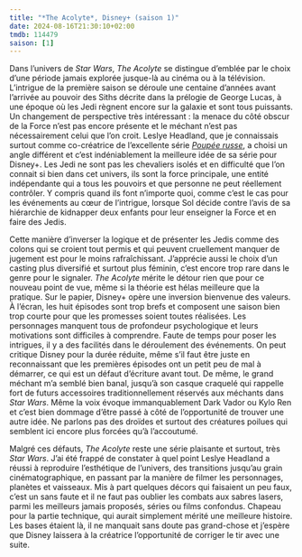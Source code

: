 ```yaml
---
title: "*The Acolyte*, Disney+ (saison 1)" 
date: 2024-08-16T21:30:10+02:00
tmdb: 114479 
saison: [1]
---
```


Dans l’univers de *Star Wars*, *The Acolyte* se distingue d’emblée par le choix d’une période jamais explorée jusque-là au cinéma ou à la télévision. L’intrigue de la première saison se déroule une centaine d’années avant l’arrivée au pouvoir des Siths décrite dans la prélogie de George Lucas, à une époque où les Jedi règnent encore sur la galaxie et sont tous puissants. Un changement de perspective très intéressant : la menace du côté obscur de la Force n’est pas encore présente et le méchant n’est pas nécessairement celui que l’on croit. 	Leslye Headland, que je connaissais surtout comme co-créatrice de l’excellente série *[Poupée russe](https://voiretmanger.fr/poupee-russe-lyonne-poehler-headland-netflix/)*, a choisi un angle différent et c’est indéniablement la meilleure idée de sa série pour Disney+. Les Jedi ne sont pas les chevaliers isolés et en difficulté que l’on connait si bien dans cet univers, ils sont la force principale, une entité indépendante qui a tous les pouvoirs et que personne ne peut réellement contrôler. Y compris quand ils font n’importe quoi, comme c’est le cas pour les événements au cœur de l’intrigue, lorsque Sol décide contre l’avis de sa hiérarchie de kidnapper deux enfants pour leur enseigner la Force et en faire des Jedis. 

Cette manière d’inverser la logique et de présenter les Jedis comme des colons qui se croient tout permis et qui peuvent cruellement manquer de jugement est pour le moins rafraîchissant. J’apprécie aussi le choix d’un casting plus diversifié et surtout plus féminin, c’est encore trop rare dans le genre pour le signaler. *The Acolyte* mérite le détour rien que pour ce nouveau point de vue, même si la théorie est hélas meilleure que la pratique. Sur le papier, Disney+ opère une inversion bienvenue des valeurs. À l’écran, les huit épisodes sont trop brefs et composent une saison bien trop courte pour que les promesses soient toutes réalisées. Les personnages manquent tous de profondeur psychologique et leurs motivations sont difficiles à comprendre. Faute de temps pour poser les intrigues, il y a des facilités dans le déroulement des événements. On peut critique Disney pour la durée réduite, même s’il faut être juste en reconnaissant que les premières épisodes ont un petit peu de mal à démarrer, ce qui est un défaut d’écriture avant tout. De même, le grand méchant m’a semblé bien banal, jusqu’à son casque craquelé qui rappelle fort de futurs accessoires traditionnellement réservés aux méchants dans *Star Wars*. Même la voix évoque immanquablement Dark Vador ou Kylo Ren et c’est bien dommage d’être passé à côté de l’opportunité de trouver une autre idée. Ne parlons pas des droïdes et surtout des créatures poilues qui semblent ici encore plus forcées qu’à l’accoutumé.

Malgré ces défauts, *The Acolyte* reste une série plaisante et surtout, très *Star Wars*. J’ai été frappé de constater à quel point Leslye Headland a réussi à reproduire l’esthétique de l’univers, des transitions jusqu’au grain cinématographique, en passant par la manière de filmer les personnages, planètes et vaisseaux. Mis à part quelques décors qui faisaient un peu faux, c’est un sans faute et il ne faut pas oublier les combats aux sabres lasers, parmi les meilleurs jamais proposés, séries ou films confondus. Chapeau pour la partie technique, qui aurait simplement mérité une meilleure histoire. Les bases étaient là, il ne manquait sans doute pas grand-chose et j’espère que Disney laissera à la créatrice l’opportunité de corriger le tir avec une suite. 

